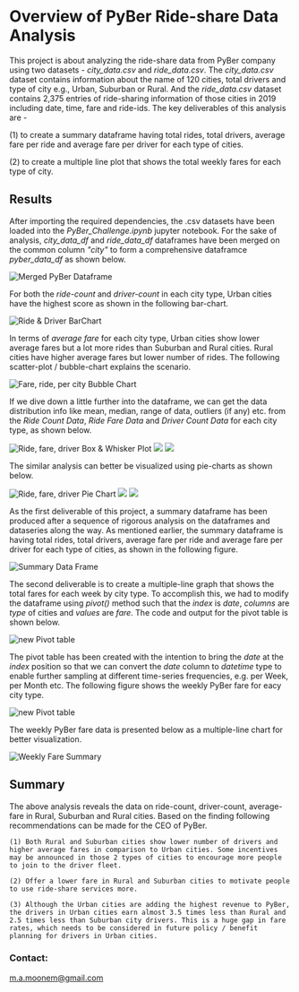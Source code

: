 # Overview of PyBer Ride-share Data Analysis

This project is about analyzing the ride-share data from PyBer company using two datasets - *city_data.csv* and *ride_data.csv*. The *city_data.csv* dataset contains information about the name of 120 cities, total drivers and type of city e.g., Urban, Suburban or Rural. And the *ride_data.csv* dataset contains 2,375 entries of ride-sharing information of those cities in 2019 including date, time, fare and ride-ids. The key deliverables of this analysis are - 
  
  (1) to create a summary dataframe having total rides, total drivers, average fare per ride and average fare per driver for each type of cities.
  
  (2) to create a multiple line plot that shows the total weekly fares for each type of city.
  
## Results

After importing the required dependencies, the .csv datasets have been loaded into the *PyBer_Challenge.ipynb* jupyter notebook. For the sake of analysis, *city_data_df* and *ride_data_df* dataframes have been merged on the common column *"city"* to form a comprehensive dataframce *pyber_data_df* as shown below.

![Merged PyBer Dataframe](Resources/pyber_data_df.png)

For both the *ride-count* and *driver-count* in each city type, Urban cities have the highest score as shown in the following bar-chart.

![Ride & Driver BarChart](Resources/ride_driver_barchart.png) 

In terms of *average fare* for each city type, Urban cities show lower average fares but a lot more rides than Suburban and Rural cities. Rural cities have higher average fares but lower number of rides. The following scatter-plot / bubble-chart explains the scenario.

![Fare, ride, per city Bubble Chart](analysis/Fig1.jpg)

If we dive down a little further into the dataframe, we can get the data distribution info like mean, median, range of data, outliers (if any) etc. from the  *Ride Count Data*, *Ride Fare Data* and *Driver Count Data* for each city type, as shown below.

![Ride, fare, driver Box & Whisker Plot](analysis/Fig2.png) ![](analysis/Fig3.png) ![](analysis/Fig4.png)

The similar analysis can better be visualized using pie-charts as shown below.

![Ride, fare, driver Pie Chart](analysis/Fig5.png) ![](analysis/Fig6.png) ![](analysis/Fig7.png)

As the first deliverable of this project, a summary dataframe has been produced after a sequence of rigorous analysis on the dataframes and dataseries along the way. As mentioned earlier, the summary dataframe is having total rides, total drivers, average fare per ride and average fare per driver for each type of cities, as shown in the following figure.

![Summary Data Frame](Resources/pyber_summary_df.png)

The second deliverable is to create a multiple-line graph that shows the total fares for each week by city type. To accomplish this, we had to modify the dataframe using *pivot()* method such that the *index* is *date*, *columns* are *type* of cities and *values* are *fare*. The code and output for the pivot table is shown below.

![new Pivot table](Resources/new_pyber_df_pivot.png)

The pivot table has been created with the intention to bring the *date* at the *index* position so that we can convert the *date* column to *datetime* type to enable further sampling at different time-series frequencies, e.g. per Week, per Month etc. The following figure shows the weekly PyBer fare for eacy city type.

![new Pivot table](Resources/weekly_pyber_fare.png)

The weekly PyBer fare data is presented below as a multiple-line chart for better visualization.

![Weekly Fare Summary](analysis/PyBer_fare_summary.png)


## Summary
The above analysis reveals the data on ride-count, driver-count, average-fare in Rural, Suburban and Rural cities. Based on the finding following recommendations can be made for the CEO of PyBer.

    (1) Both Rural and Suburban cities show lower number of drivers and higher average fares in comparison to Urban cities. Some incentives may be announced in those 2 types of cities to encourage more people to join to the driver fleet.
    
    (2) Offer a lower fare in Rural and Suburban cities to motivate people to use ride-share services more.
    
    (3) Although the Urban cities are adding the highest revenue to PyBer, the drivers in Urban cities earn almost 3.5 times less than Rural and 2.5 times less than Suburban city drivers. This is a huge gap in fare rates, which needs to be considered in future policy / benefit planning for drivers in Urban cities.
    
### Contact: 
  m.a.moonem@gmail.com
